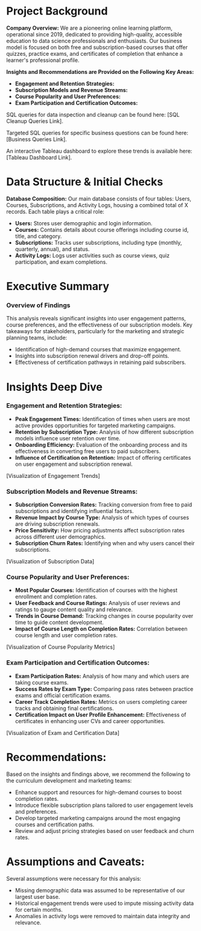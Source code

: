 
# Project Background
**Company Overview:** We are a pioneering online learning platform, operational since 2019, dedicated to providing high-quality, accessible education to data science professionals and enthusiasts. Our business model is focused on both free and subscription-based courses that offer quizzes, practice exams, and certificates of completion that enhance a learner's professional profile.

**Insights and Recommendations are Provided on the Following Key Areas:**

- **Engagement and Retention Strategies:**
- **Subscription Models and Revenue Streams:**
- **Course Popularity and User Preferences:**
- **Exam Participation and Certification Outcomes:**

SQL queries for data inspection and cleanup can be found here: [SQL Cleanup Queries Link].

Targeted SQL queries for specific business questions can be found here: [Business Queries Link].

An interactive Tableau dashboard to explore these trends is available here: [Tableau Dashboard Link].



# Data Structure & Initial Checks

**Database Composition:** Our main database consists of four tables: Users, Courses, Subscriptions, and Activity Logs, housing a combined total of X records. Each table plays a critical role:

- **Users:** Stores user demographic and login information.
- **Courses:** Contains details about course offerings including course id, title, and category.
- **Subscriptions:** Tracks user subscriptions, including type (monthly, quarterly, annual), and status.
- **Activity Logs:** Logs user activities such as course views, quiz participation, and exam completions.



# Executive Summary

### Overview of Findings

This analysis reveals significant insights into user engagement patterns, course preferences, and the effectiveness of our subscription models. Key takeaways for stakeholders, particularly for the marketing and strategic planning teams, include:

- Identification of high-demand courses that maximize engagement.
- Insights into subscription renewal drivers and drop-off points.
- Effectiveness of certification pathways in retaining paid subscribers.



# Insights Deep Dive
### Engagement and Retention Strategies:

- **Peak Engagement Times:** Identification of times when users are most active provides opportunities for targeted marketing campaigns.
- **Retention by Subscription Type:** Analysis of how different subscription models influence user retention over time.
- **Onboarding Efficiency:** Evaluation of the onboarding process and its effectiveness in converting free users to paid subscribers.
- **Influence of Certification on Retention:** Impact of offering certificates on user engagement and subscription renewal.

[Visualization of Engagement Trends]

### Subscription Models and Revenue Streams:

- **Subscription Conversion Rates:** Tracking conversion from free to paid subscriptions and identifying influential factors.
- **Revenue Impact by Course Type:** Analysis of which types of courses are driving subscription renewals.
- **Price Sensitivity:** How pricing adjustments affect subscription rates across different user demographics.
- **Subscription Churn Rates:** Identifying when and why users cancel their subscriptions.

[Visualization of Subscription Data]

### Course Popularity and User Preferences:

- **Most Popular Courses:** Identification of courses with the highest enrollment and completion rates.
- **User Feedback and Course Ratings:** Analysis of user reviews and ratings to gauge content quality and relevance.
- **Trends in Course Demand:** Tracking changes in course popularity over time to guide content development.
- **Impact of Course Length on Completion Rates:** Correlation between course length and user completion rates.

[Visualization of Course Popularity Metrics]

### Exam Participation and Certification Outcomes:

- **Exam Participation Rates:** Analysis of how many and which users are taking course exams.
- **Success Rates by Exam Type:** Comparing pass rates between practice exams and official certification exams.
- **Career Track Completion Rates:** Metrics on users completing career tracks and obtaining final certifications.
- **Certification Impact on User Profile Enhancement:** Effectiveness of certificates in enhancing user CVs and career opportunities.

[Visualization of Exam and Certification Data]



# Recommendations:

Based on the insights and findings above, we recommend the following to the curriculum development and marketing teams:

- Enhance support and resources for high-demand courses to boost completion rates.
- Introduce flexible subscription plans tailored to user engagement levels and preferences.
- Develop targeted marketing campaigns around the most engaging courses and certification paths.
- Review and adjust pricing strategies based on user feedback and churn rates.


# Assumptions and Caveats:

Several assumptions were necessary for this analysis:

- Missing demographic data was assumed to be representative of our largest user base.
- Historical engagement trends were used to impute missing activity data for certain months.
- Anomalies in activity logs were removed to maintain data integrity and relevance.
